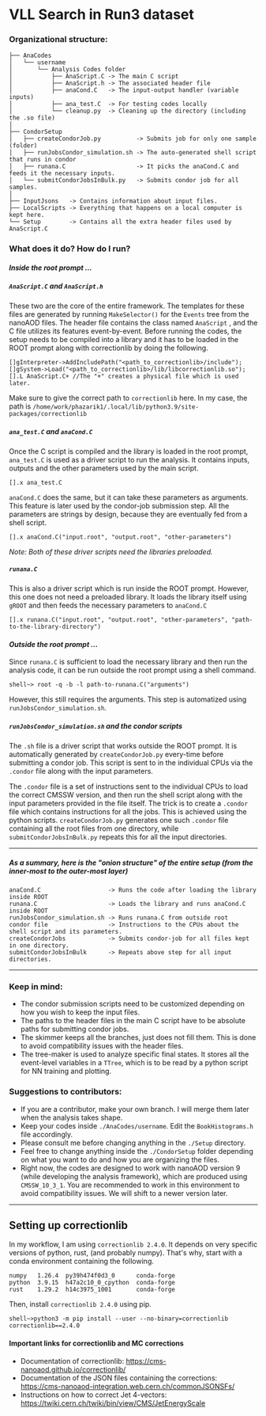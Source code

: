 # VLL Search in Run3 dataset

### Organizational structure:
```.
├── AnaCodes
│   └── username
│       └── Analysis Codes folder
│           ├── AnaScript.C -> The main C script
│           ├── AnaScript.h -> The associated header file
│           ├── anaCond.C   -> The input-output handler (variable inputs)
│           ├── ana_test.C  -> For testing codes locally
│           └── cleanup.py  -> Cleaning up the directory (including the .so file)
│
├── CondorSetup
│   ├── createCondorJob.py          -> Submits job for only one sample (folder)
│   ├── runJobsCondor_simulation.sh -> The auto-generated shell script that runs in condor
│   ├── runana.C                    -> It picks the anaCond.C and feeds it the necessary inputs.
│   └── submitCondorJobsInBulk.py   -> Submits condor job for all samples.
│
├── InputJsons   -> Contains information about input files.
├── LocalScripts -> Everything that happens on a local computer is kept here.
└── Setup        -> Contains all the extra header files used by AnaScript.C
```

### What does it do? How do I run?
#### *Inside the root prompt ...*
##### `AnaScript.C` and `AnaScript.h`
These two are the core of the entire framework. The templates for these files are generated by running `MakeSelector()` for the `Events` tree from the nanoAOD files. The header file contains the class named `AnaScript` , and the C file utilizes its features event-by-event. Before running the codes, the setup needs to be compiled into a library and it has to be loaded in the ROOT prompt along with correctionlib by doing the following.
```
[]gInterpreter->AddIncludePath("<path_to_correctionlib>/include");
[]gSystem->Load("<path_to_correctionlib>/lib/libcorrectionlib.so");
[].L AnaScript.C+ //The "+" creates a physical file which is used later.
```
Make sure to give the correct path to `correctionlib` here. In my case, the path is
```/home/work/phazarik1/.local/lib/python3.9/site-packages/correctionlib```
##### `ana_test.C` and `anaCond.C`
Once the C script is compiled and the library is loaded in the root prompt, `ana_test.C` is used as a driver script to run the analysis. It contains inputs, outputs and the other parameters used by the main script.
```
[].x ana_test.C
```
 `anaCond.C` does the same, but it can take these parameters as arguments. This feature is later used by the condor-job submission step. All the parameters are strings by design, because they are eventually fed from a shell script.
```
[].x anaCond.C("input.root", "output.root", "other-parameters")
```
*Note: Both of these driver scripts need the libraries preloaded.*
##### `runana.C` 
This is also a driver script which is run inside the ROOT prompt. However, this one does not need a preloaded library. It loads the library itself using `gROOT` and then feeds the necessary parameters to `anaCond.C`  
```
[].x runana.C("input.root", "output.root", "other-parameters", "path-to-the-library-directory")
```
#### *Outside the root prompt ...*
Since `runana.C` is sufficient to load the necessary library and then run the analysis code, it can be run outside the root prompt using a shell command.
```
shell~> root -q -b -l path-to-runana.C("arguments")
```
However, this still requires the arguments. This step is automatized using `runJobsCondor_simulation.sh`.

##### `runJobsCondor_simulation.sh` and the condor scripts
The `.sh` file is a driver script that works outside the ROOT prompt. It is automatically generated by `createCondorJob.py` every-time before submitting a condor job. This script is sent to in the individual CPUs via the `.condor` file along with the input parameters.

The `.condor` file is a set of instructions sent to the individual CPUs to load the correct CMSSW version, and then run the shell script along with the input parameters provided in the file itself.  The trick is to create a `.condor` file which contains instructions for all the jobs. This is achieved using the python scripts. `createCondorJob.py` generates one such `.condor` file containing all the root files from one directory, while `submitCondorJobsInBulk.py` repeats this for all the input directories.

---
##### As a summary, here is the "onion structure" of the entire setup (from the inner-most to the outer-most layer)
```
anaCond.C                   -> Runs the code after loading the library inside ROOT
runana.C                    -> Loads the library and runs anaCond.C inside ROOT
runJobsCondor_simulation.sh -> Runs runana.C from outside root
condor file                 -> Instructions to the CPUs about the shell script and its parameters.
createCondorJobs            -> Submits condor-job for all files kept in one directory.
submitCondorJobsInBulk      -> Repeats above step for all input directories.
```
---

### Keep in mind:
- The condor submission scripts need to be customized depending on how you wish to keep the input files. 
- The paths to the header files in the main C script have to be absolute paths for submitting condor jobs.
- The skimmer keeps all the branches, just does not fill them. This is done to avoid compatibility issues with the header files.
- The tree-maker is used to analyze specific final states. It stores all the event-level variables in a `TTree`, which is to be read by a python script for NN training and plotting. 

### Suggestions to contributors:
- If you are a contributor, make your own branch. I will merge them later when the analysis takes shape.
- Keep your codes inside `./AnaCodes/username`. Edit the `BookHistograms.h` file accordingly.
- Please consult me before changing anything in the `./Setup` directory. 
- Feel free to change anything inside the `./CondorSetup` folder depending on what you want to do and how you are organizing the files.
- Right now, the codes are designed to work with nanoAOD version 9 (while developing the analysis framework), which are produced using `CMSSW_10_3_1`. You are recommended to work in this environment to avoid compatibility issues. We will shift to a newer version later.
---
## Setting up correctionlib
In my workflow, I am using `correctionlib 2.4.0`. It depends on very specific versions of python, rust, (and probably numpy). That's why, start with a conda environment containing the following. 
```
numpy	1.26.4	py39h474f0d3_0		conda-forge
python	3.9.15	h47a2c10_0_cpython	conda-forge
rust	1.29.2	h14c3975_1001		conda-forge
```
Then, install `correctionlib 2.4.0` using pip.
```
shell~>python3 -m pip install --user --no-binary=correctionlib correctionlib==2.4.0
``` 
#### Important links for correctionlib and MC corrections
- Documentation of correctionlib: https://cms-nanoaod.github.io/correctionlib/
- Documentation of the JSON files containing the corrections: https://cms-nanoaod-integration.web.cern.ch/commonJSONSFs/
- Instructions on how to correct Jet 4-vectors: https://twiki.cern.ch/twiki/bin/view/CMS/JetEnergyScale
